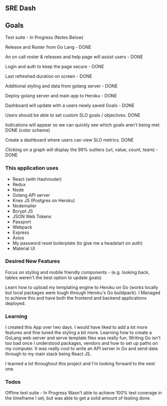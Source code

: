 ## SRE Dash

## Goals

Test suite - In Progress (Notes Below)

Release and Roster from Go Lang - DONE

An on call roster & releases and help page will assist users - DONE

Login and auth to keep the page secure - DONE

Last refreshed duration on screen - DONE

Additional styling and data from golang server - DONE

Deploy golang server and main app to Heroku - DONE

Dashboard will update with a users newly saved Goals - DONE

Users should be able to set custom SLO goals / objectives. DONE

Indications will appear so we can quickly see which goals aren't being met. DONE (color scheme)

Create a dashboard where users can view SLO metrics. DONE

Clicking on a graph will display the 99% outliers (url, value, count, team) - DONE

### This application uses

- React (with Hashrouter)
- Redux
- Node
- Golang API server
- Knex JS (Postgres on Heroku)
- Nodemailer
- Bcrypt JS
- JSON Web Tokens
- Passport
- Webpack
- Express
- Axios
- My password reset boilerplate (to give me a headstart on auth)
- Material UI

### Desired New Features

Focus on styling and mobile friendly components - (e.g. looking back, tables weren't the best option to update goals)

Learn how to upload my templating engine to Heroku on Go (works locally but local packages were tough through Heroku's Go buildpack). I Managed to achieve this and have both the frontend and backend applications deployed.

### Learning

I created this App over two days. I would have liked to add a lot more features and fine tuned the styling a bit more. Learning how to create a GoLang web server and serve template files was really fun. Writing Go isn't too bad once I understood packages, vendors and how to set up paths on my computer. It was really cool to write an API server in Go and send data through to my main stack being React JS. 

I learned a lot throughout this project and I'm looking forward to the next one.

### Todos

Offline test suite - In Progress
Wasn't able to achieve 100% test coverage in the timeframe I set, but was able to get a solid amount of testing done.
